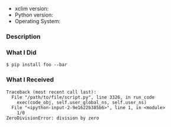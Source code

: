 * xclim version:
* Python version:
* Operating System:

### Description
<!--Describe what you were trying to get done.
Tell us what happened, what went wrong, and what you expected to happen.-->


### What I Did
<!--Paste the command(s) you ran and the output.
If there was a crash, please include the traceback below.-->
```
$ pip install foo --bar
```

### What I Received
<!--Paste the output or the stack trace of the problem you experienced here.-->
```
Traceback (most recent call last):
  File "/path/to/file/script.py", line 3326, in run_code
    exec(code_obj, self.user_global_ns, self.user_ns)
  File "<ipython-input-2-9e1622b385b6>", line 1, in <module>
    1/0
ZeroDivisionError: division by zero
```
